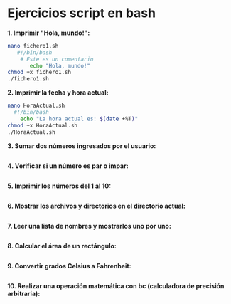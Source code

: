 # Ejercicios script en bash
**1. Imprimir "Hola, mundo!":**
```bash
nano fichero1.sh
   #!/bin/bash
    # Este es un comentario
       echo "Hola, mundo!"
chmod +x fichero1.sh
./fichero1.sh
```
**2. Imprimir la fecha y hora actual:**
```bash
nano HoraActual.sh
  #!/bin/bash
    echo "La hora actual es: $(date +%T)"
chmod +x HoraActual.sh
./HoraActual.sh
```
**3. Sumar dos números ingresados por el usuario:**
```bash

```
**4. Verificar si un número es par o impar:**
```bash

```
**5. Imprimir los números del 1 al 10:**
```bash

```
**6. Mostrar los archivos y directorios en el directorio actual:**
```bash

```
**7. Leer una lista de nombres y mostrarlos uno por uno:**
```bash

```
**8. Calcular el área de un rectángulo:**
```bash

```
**9. Convertir grados Celsius a Fahrenheit:**
```bash

```
**10. Realizar una operación matemática con bc (calculadora de precisión arbitraria):**
```bash

```


